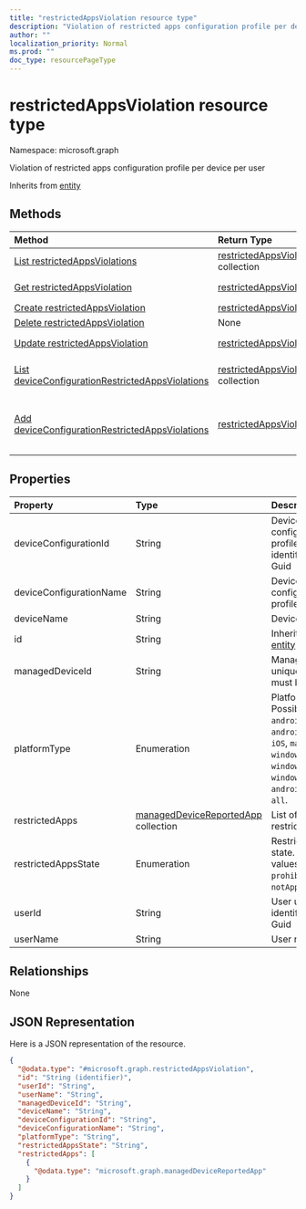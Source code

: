 ```yaml
---
title: "restrictedAppsViolation resource type"
description: "Violation of restricted apps configuration profile per device per user"
author: ""
localization_priority: Normal
ms.prod: ""
doc_type: resourcePageType
---
```


# restrictedAppsViolation resource type


Namespace: microsoft.graph

Violation of restricted apps configuration profile per device per user


Inherits from [entity](../resources/entity.md)

## Methods
|Method|Return Type|Description|
|:---|:---|:---|
|[List restrictedAppsViolations](../api/restrictedappsviolation-list.md)|[restrictedAppsViolation](../resources/restrictedappsviolation.md) collection|List properties and relationships of the [restrictedAppsViolation](../resources/restrictedappsviolation.md) objects.|
|[Get restrictedAppsViolation](../api/restrictedappsviolation-get.md)|[restrictedAppsViolation](../resources/restrictedappsviolation.md)|Read properties and relationships of the [restrictedAppsViolation](../resources/restrictedappsviolation.md) object.|
|[Create restrictedAppsViolation](../api/restrictedappsviolation-create.md)|[restrictedAppsViolation](../resources/restrictedappsviolation.md)|Create a new [restrictedAppsViolation](../resources/restrictedappsviolation.md) object.|
|[Delete restrictedAppsViolation](../api/restrictedappsviolation-delete.md)|None|Deletes a [restrictedAppsViolation](../resources/restrictedappsviolation.md).|
|[Update restrictedAppsViolation](../api/restrictedappsviolation-update.md)|[restrictedAppsViolation](../resources/restrictedappsviolation.md)|Update the properties of a [restrictedAppsViolation](../resources/restrictedappsviolation.md) object.|
|[List deviceConfigurationRestrictedAppsViolations](../api/intune-devices-devicemanagement-list-deviceconfigurationrestrictedappsviolations.md)|[restrictedAppsViolation](../resources/restrictedappsviolation.md) collection|Get the restrictedAppsViolations from the deviceConfigurationRestrictedAppsViolations navigation property.|
|[Add deviceConfigurationRestrictedAppsViolations](../api/intune-devices-devicemanagement-post-deviceconfigurationrestrictedappsviolations.md)|[restrictedAppsViolation](../resources/restrictedappsviolation.md)|Add deviceConfigurationRestrictedAppsViolations by posting to the deviceConfigurationRestrictedAppsViolations collection.|

## Properties
|Property|Type|Description|
|:---|:---|:---|
|deviceConfigurationId|String|Device configuration profile unique identifier, must be Guid|
|deviceConfigurationName|String|Device configuration profile name|
|deviceName|String|Device name|
|id|String| Inherited from [entity](../resources/entity.md)|
|managedDeviceId|String|Managed device unique identifier, must be Guid|
|platformType|Enumeration|Platform type. Possible values are: `android`, `androidForWork`, `iOS`, `macOS`, `windowsPhone81`, `windows81AndLater`, `windows10AndLater`, `androidWorkProfile`, `all`.|
|restrictedApps|[managedDeviceReportedApp](../resources/manageddevicereportedapp.md) collection|List of violated restricted apps|
|restrictedAppsState|Enumeration|Restricted apps state. Possible values are: `prohibitedApps`, `notApprovedApps`.|
|userId|String|User unique identifier, must be Guid|
|userName|String|User name|

## Relationships
None

## JSON Representation
Here is a JSON representation of the resource.
<!-- {
  "blockType": "resource",
  "keyProperty": "id",
  "@odata.type": "microsoft.graph.restrictedAppsViolation",
  "baseType": "microsoft.graph.entity",
  "openType": false
}
-->
``` json
{
  "@odata.type": "#microsoft.graph.restrictedAppsViolation",
  "id": "String (identifier)",
  "userId": "String",
  "userName": "String",
  "managedDeviceId": "String",
  "deviceName": "String",
  "deviceConfigurationId": "String",
  "deviceConfigurationName": "String",
  "platformType": "String",
  "restrictedAppsState": "String",
  "restrictedApps": [
    {
      "@odata.type": "microsoft.graph.managedDeviceReportedApp"
    }
  ]
}
```

